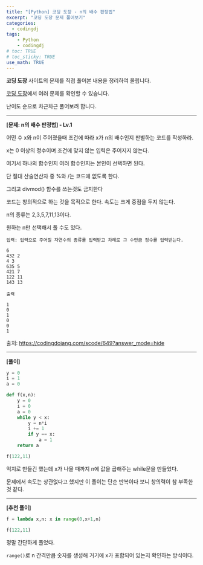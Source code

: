 ```yaml
---
title: "[Python] 코딩 도장 - n의 배수 판정법"
excerpt: "코딩 도장 문제 풀어보기"
categories: 
  - codingdj
tags: 
    - Python
    - codingdj
# toc: TRUE
# toc_sticky: TRUE
use_math: TRUE
---
```


**코딩 도장** 사이트의 문제를 직접 풀어본 내용을 정리하여 올립니다.

[코딩 도장](https://codingdojang.com/)에서 여러 문제를 확인할 수 있습니다.

난이도 순으로 차근차근 풀어보려 합니다.

---

**[문제: n의 배수 판정법] - Lv.1**

어떤 수 x와 n이 주어졌을때 조건에 따라 x가 n의 배수인지 판별하는 코드를 작성하라.

x는 0 이상의 정수이며 조건에 맞지 않는 입력은 주어지지 않는다.

여기서 하나의 함수인지 여러 함수인지는 본인이 선택하면 된다.

단 절대 산술연산자 중 %와 /는 코드에 없도록 한다.

그리고 divmod() 함수를 쓰는것도 금지한다

코드는 창의적으로 하는 것을 목적으로 한다. 속도는 크게 중점을 두지 않는다.

n의 종류는 2,3,5,7,11,13이다.

원하는 n만 선택해서 풀 수도 있다.

```
입력: 입력으로 주어질 자연수의 종류를 입력받고 차례로 그 수만큼 정수를 입력받는다.

6
432 2
4 3
635 5
421 7
122 11
143 13

출력

1
0
1
0
0
1
```

출처: <https://codingdojang.com/scode/649?answer_mode=hide>

---

**[풀이]**


```python
y = 0
i = 1
a = 0

def f(x,n):
    y = 0
    i = 0
    a = 0
    while y < x:
        y = n*i
        i += 1
        if y == x:
            a = 1
    return a

f(122,11)
```

억지로 만들긴 했는데 x가 나올 때까지 n에 값을 곱해주는 while문을 만들었다.

문제에서 속도는 상관없다고 했지만 이 풀이는 단순 반복이다 보니 창의력이 참 부족한 것 같다.

---

**[추천 풀이]**


```python
f = lambda x,n: x in range(0,x+1,n)

f(122,11)
```

정말 간단하게 풀었다.

`range()`로 n 간격만큼 숫자를 생성해 거기에 x가 포함되어 있는지 확인하는 방식이다.
